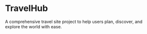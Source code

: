# TravelHub
A comprehensive travel site project to help users plan, discover, and explore the world with ease.

